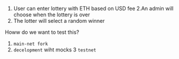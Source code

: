 1. User can enter lottery with ETH based on USD fee
2.An admin will choose when the lottery is over
3. The lotter will select a random winner


Howw do we want to test this?

1. `main-net fork`
2. `decelopment` wiht mocks
3 `testnet`